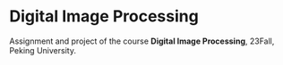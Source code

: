 # Digital Image Processing

Assignment and project of the course **Digital Image Processing**, 23Fall, Peking University.

